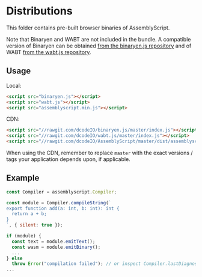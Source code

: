 Distributions
=============

This folder contains pre-built browser binaries of AssemblyScript.

Note that Binaryen and WABT are not included in the bundle. A compatible version of Binaryen can be obtained [from the binaryen.js repository](https://github.com/dcodeIO/binaryen.js) and of WABT [from the wabt.js repository](https://github.com/dcodeIO/wabt.js).

Usage
-----

Local:

```html
<script src="binaryen.js"></script>
<script src="wabt.js"></script>
<script src="assemblyscript.min.js"></script>
```

CDN:

```html
<script src="//rawgit.com/dcodeIO/binaryen.js/master/index.js"></script>
<script src="//rawgit.com/dcodeIO/wabt.js/master/index.js"></script>
<script src="//rawgit.com/dcodeIO/AssemblyScript/master/dist/assemblyscript.min.js"></script>
```

When using the CDN, remember to replace `master` with the exact versions / tags your application depends upon, if applicable.

Example
-------

```js
const Compiler = assemblyscript.Compiler;

const module = Compiler.compileString(`
export function add(a: int, b: int): int {
  return a + b;
}
`, { silent: true });

if (module) {
  const text = module.emitText();
  const wasm = module.emitBinary();
  ...
} else
  throw Error("compilation failed"); // or inspect Compiler.lastDiagnostics
...
```

